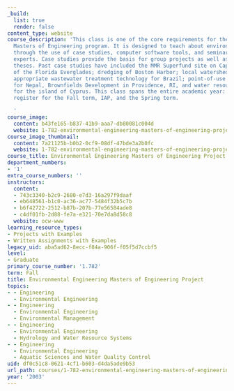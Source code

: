```yaml
---
_build:
  list: true
  render: false
content_type: website
course_description: 'This class is one of the core requirements for the Environmental
  Masters of Engineering program. It is designed to teach about environmental engineering
  through the use of case studies, computer software tools, and seminars from industrial
  experts. Case studies provide the basis for group projects as well as individual
  theses. Past case studies have included the MMR Superfund site on Cape Cod; restoration
  of the Florida Everglades; dredging of Boston Harbor; local watershed trading programs;
  appropriate wastewater treatment technology for Brazil; point-of-use water treatment
  for Nepal, Brownfields Development in Providence, RI, and water resource planning
  for the island of Cyprus. This class spans the entire academic year: students must
  register for the Fall term, IAP, and the Spring term.

  '
course_image:
  content: b43fe165-b837-41b9-aaa7-db80081c004d
  website: 1-782-environmental-engineering-masters-of-engineering-project-fall-2003-spring-2004
course_image_thumbnail:
  content: 7a21125b-b0b2-0cf9-08df-47bde3a2b0fc
  website: 1-782-environmental-engineering-masters-of-engineering-project-fall-2003-spring-2004
course_title: Environmental Engineering Masters of Engineering Project
department_numbers:
- '1'
extra_course_numbers: ''
instructors:
  content:
  - 743c3340-b2c9-2680-e7d3-16a297f9daaf
  - eb648561-b1c0-ac36-ac77-5484f32b5c7b
  - b6f42722-2512-b87b-207b-77e56584ade8
  - c4df01fb-2d88-fe7a-e321-70e7da8d58c8
  website: ocw-www
learning_resource_types:
- Projects with Examples
- Written Assignments with Examples
legacy_uid: aba5ad62-8ecc-f84a-906f-f05f5d7ccbf5
level:
- Graduate
primary_course_number: '1.782'
term: Fall
title: Environmental Engineering Masters of Engineering Project
topics:
- - Engineering
  - Environmental Engineering
- - Engineering
  - Environmental Engineering
  - Environmental Management
- - Engineering
  - Environmental Engineering
  - Hydrology and Water Resource Systems
- - Engineering
  - Environmental Engineering
  - Aquatic Sciences and Water Quality Control
uid: df0c51c8-0621-4cf1-b603-d4da5ade9b53
url_path: courses/1-782-environmental-engineering-masters-of-engineering-project-fall-2003-spring-2004
year: '2003'
---
```


